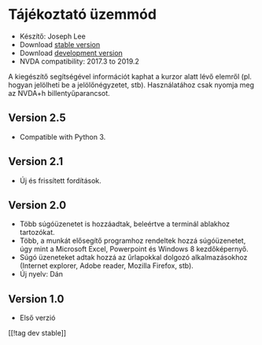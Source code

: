 # Tájékoztató üzemmód #

* Készítő: Joseph Lee
* Download [stable version][1]
* Download [development version][2]
* NVDA compatibility: 2017.3 to 2019.2

A kiegészítő segítségével információt kaphat a kurzor alatt lévő elemről
(pl. hogyan jelölheti be a jelölőnégyzetet, stb). Használatához csak nyomja
meg az NVDA+h billentyűparancsot.

## Version 2.5

* Compatible with Python 3.

## Version 2.1

* Új és frissített fordítások.

## Version 2.0

* Több súgóüzenetet is hozzáadtak, beleértve a terminál ablakhoz tartozókat.
* Több, a munkát elősegítő programhoz rendeltek hozzá súgóüzenetet, úgy mint
  a Microsoft Excel, Powerpoint és Windows 8 kezdőképernyő.
* Súgó üzeneteket adtak hozzá az űrlapokkal dolgozó alkalmazásokhoz
  (Internet explorer, Adobe reader, Mozilla Firefox, stb).
* Új nyelv: Dán

## Version 1.0

* Első verzió


[[!tag dev stable]]

[1]: https://addons.nvda-project.org/files/get.php?file=cua

[2]: https://addons.nvda-project.org/files/get.php?file=cua-dev
